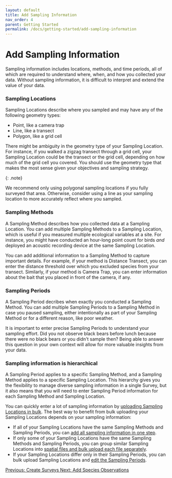 ```yaml
---
layout: default
title: Add Sampling Information
nav_order: 4
parent: Getting Started
permalink: /docs/getting-started/add-sampling-information
---
```


# Add Sampling Information

Sampling information includes locations, methods, and time periods, all of which are required to understand where, when, and how you collected your data. Without sampling information, it is difficult to interpret and extend the value of your data.

### Sampling Locations

Sampling Locations describe where you sampled and may have any of the following geometry types:

- Point, like a camera trap
- Line, like a transect
- Polygon, like a grid cell

There might be ambiguity in the geometry type of your Sampling Location. For instance, if you walked a zigzag transect through a grid cell, your Sampling Location could be the transect or the grid cell, depending on how much of the grid cell you covered. You should use the geometry type that makes the most sense given your objectives and sampling strategy.

{: .note}

We recommend only using polygonal sampling locations if you fully surveyed that area. Otherwise, consider using a line as your sampling location to more accurately reflect where you sampled.

### Sampling Methods

A Sampling Method describes how you collected data at a Sampling Location. You can add multiple Sampling Methods to a Sampling Location, which is useful if you measured multiple ecological variables at a site. For instance, you might have conducted an hour-long point count for birds _and_ deployed an acoustic recording device at the same Sampling Location.

You can add additional information to a Sampling Method to capture important details. For example, if your method is Distance Transect, you can enter the distance threshold over which you excluded species from your transect. Similarly, if your method is Camera Trap, you can enter information about the bait that you placed in front of the camera, if any.

### Sampling Periods

A Sampling Period decribes when exactly you conducted a Sampling Method. You can add multiple Sampling Periods to a Sampling Method in case you paused sampling, either intentionally as part of your Sampling Method or for a different reason, like poor weather.

It is important to enter precise Sampling Periods to understand your sampling effort. Did you not observe black bears before lunch because there were no black bears or you didn't sample then? Being able to answer this question in your own context will allow for more valuable insights from your data.

### Sampling information is hierarchical

A Sampling Period applies to a specific Sampling Method, and a Sampling Method applies to a specific Sampling Location. This hierarchy gives you the flexibility to manage diverse sampling information in a single Survey, but it also means that you will need to enter Sampling Period information for each Sampling Method and Sampling Location.

You can quickly enter a lot of sampling information by [uploading Sampling Locations in bulk](). The best way to benefit from bulk uploading your Sampling Locations depends on your sampling information:

- If all of your Sampling Locations have the same Sampling Methods and Sampling Periods, you can [add all sampling information in one step]().
- If only some of your Sampling Locations have the same Sampling Methods and Sampling Periods, you can group similar Sampling Locations into [spatial files and bulk upload each file separately]().
- If your Sampling Locations differ only in their Sampling Periods, you can bulk upload Sampling Locations and [edit the Sampling Periods]().

<a class="float-left" href="./create-surveys">
Previous: Create Surveys
</a>
<a class="float-right" href="./add-species-observations">
Next: Add Species Observations
</a>
